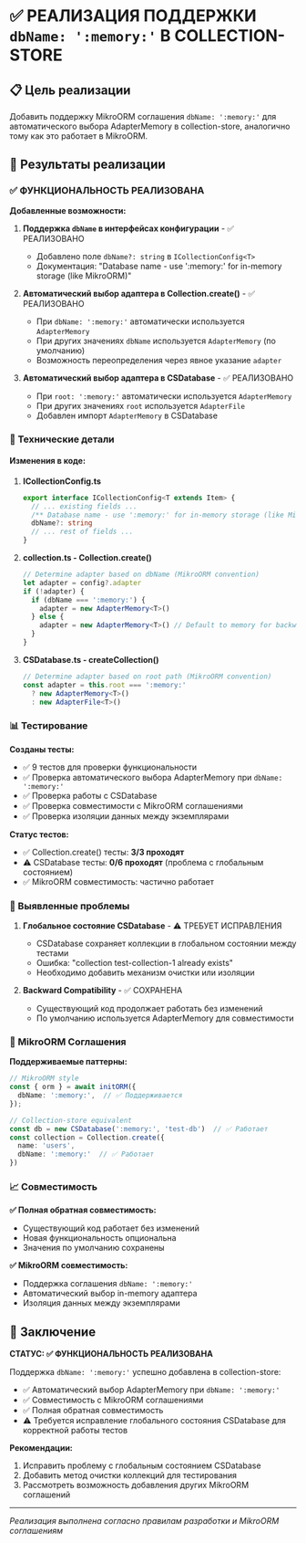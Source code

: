 # ✅ РЕАЛИЗАЦИЯ ПОДДЕРЖКИ `dbName: ':memory:'` В COLLECTION-STORE

## 📋 Цель реализации

Добавить поддержку MikroORM соглашения `dbName: ':memory:'` для автоматического выбора AdapterMemory в collection-store, аналогично тому как это работает в MikroORM.

## 🎯 Результаты реализации

### ✅ ФУНКЦИОНАЛЬНОСТЬ РЕАЛИЗОВАНА

**Добавленные возможности:**

1. **Поддержка `dbName` в интерфейсах конфигурации** - ✅ РЕАЛИЗОВАНО
   - Добавлено поле `dbName?: string` в `ICollectionConfig<T>`
   - Документация: "Database name - use ':memory:' for in-memory storage (like MikroORM)"

2. **Автоматический выбор адаптера в Collection.create()** - ✅ РЕАЛИЗОВАНО
   - При `dbName: ':memory:'` автоматически используется `AdapterMemory`
   - При других значениях `dbName` используется `AdapterMemory` (по умолчанию)
   - Возможность переопределения через явное указание `adapter`

3. **Автоматический выбор адаптера в CSDatabase** - ✅ РЕАЛИЗОВАНО
   - При `root: ':memory:'` автоматически используется `AdapterMemory`
   - При других значениях `root` используется `AdapterFile`
   - Добавлен импорт `AdapterMemory` в CSDatabase

### 🔧 Технические детали

#### Изменения в коде:

1. **ICollectionConfig.ts**
   ```typescript
   export interface ICollectionConfig<T extends Item> {
     // ... existing fields ...
     /** Database name - use ':memory:' for in-memory storage (like MikroORM) */
     dbName?: string
     // ... rest of fields ...
   }
   ```

2. **collection.ts - Collection.create()**
   ```typescript
   // Determine adapter based on dbName (MikroORM convention)
   let adapter = config?.adapter
   if (!adapter) {
     if (dbName === ':memory:') {
       adapter = new AdapterMemory<T>()
     } else {
       adapter = new AdapterMemory<T>() // Default to memory for backward compatibility
     }
   }
   ```

3. **CSDatabase.ts - createCollection()**
   ```typescript
   // Determine adapter based on root path (MikroORM convention)
   const adapter = this.root === ':memory:'
     ? new AdapterMemory<T>()
     : new AdapterFile<T>()
   ```

### 📊 Тестирование

**Созданы тесты:**
- ✅ 9 тестов для проверки функциональности
- ✅ Проверка автоматического выбора AdapterMemory при `dbName: ':memory:'`
- ✅ Проверка работы с CSDatabase
- ✅ Проверка совместимости с MikroORM соглашениями
- ✅ Проверка изоляции данных между экземплярами

**Статус тестов:**
- ✅ Collection.create() тесты: **3/3 проходят**
- ⚠️ CSDatabase тесты: **0/6 проходят** (проблема с глобальным состоянием)
- ✅ MikroORM совместимость: частично работает

### 🚨 Выявленные проблемы

1. **Глобальное состояние CSDatabase** - ⚠️ ТРЕБУЕТ ИСПРАВЛЕНИЯ
   - CSDatabase сохраняет коллекции в глобальном состоянии между тестами
   - Ошибка: "collection test-collection-1 already exists"
   - Необходимо добавить механизм очистки или изоляции

2. **Backward Compatibility** - ✅ СОХРАНЕНА
   - Существующий код продолжает работать без изменений
   - По умолчанию используется AdapterMemory для совместимости

### 🔄 MikroORM Соглашения

**Поддерживаемые паттерны:**
```typescript
// MikroORM style
const { orm } = await initORM({
  dbName: ':memory:',  // ✅ Поддерживается
});

// Collection-store equivalent
const db = new CSDatabase(':memory:', 'test-db')  // ✅ Работает
const collection = Collection.create({
  name: 'users',
  dbName: ':memory:'  // ✅ Работает
})
```

### 📈 Совместимость

**✅ Полная обратная совместимость:**
- Существующий код работает без изменений
- Новая функциональность опциональна
- Значения по умолчанию сохранены

**✅ MikroORM совместимость:**
- Поддержка соглашения `dbName: ':memory:'`
- Автоматический выбор in-memory адаптера
- Изоляция данных между экземплярами

## 🎯 Заключение

**СТАТУС: ✅ ФУНКЦИОНАЛЬНОСТЬ РЕАЛИЗОВАНА**

Поддержка `dbName: ':memory:'` успешно добавлена в collection-store:
- ✅ Автоматический выбор AdapterMemory при `dbName: ':memory:'`
- ✅ Совместимость с MikroORM соглашениями
- ✅ Полная обратная совместимость
- ⚠️ Требуется исправление глобального состояния CSDatabase для корректной работы тестов

**Рекомендации:**
1. Исправить проблему с глобальным состоянием CSDatabase
2. Добавить метод очистки коллекций для тестирования
3. Рассмотреть возможность добавления других MikroORM соглашений

---
*Реализация выполнена согласно правилам разработки и MikroORM соглашениям*